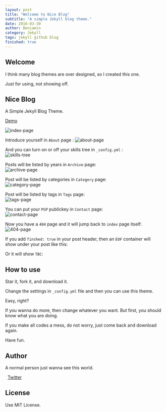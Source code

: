 ```yaml
---
layout: post
title: "Welcome to Nice Blog"
subtitle: "A simple Jekyll blog theme."
date: 2016-03-30
author: Benjamin
category: Jekyll
tags: jekyll github blog
finished: true
---
```


## Welcome

I think many blog themes are over designed, so I created this one.

Just for using, not showing off.

## Nice Blog

A Simple Jekyll Blog Theme.

[Demo](http://benjaminblog.ml)

![index-page](https://steveli90.github.io/img/blog/index.png)

Introduce yourself in `About` page  :
![about-page](https://steveli90.github.io/img/blog/about.png)

And you can turn on or off your skills tree in `_config.yml` :  
![skills-tree](https://steveli90.github.io/img/blog/skillstree.png)

Posts will be listed by years in `Archive` page:  
![archive-page](https://steveli90.github.io/img/blog/archive.png)

Post will be listed by categories in `Category` page:  
![category-page](https://steveli90.github.io/img/blog/category.png)

Post will be listed by tags in `Tags` page:  
![tags-page](https://steveli90.github.io/img/blog/tags.png)

You can put your `PGP` publickey in `Contact` page:  
![contact-page](https://steveli90.github.io/img/blog/contact.png)

Now you have a `404` page and it will jump back to `index` page itself:  
![404-page](https://steveli90.github.io/img/blog/404.png)

If you add `finshed: true` in your post header, then an `EOF` container will show under your post like this:  
<div class="eof"></div>

Or it will show `TBC`:   
<div class="tbc"></div>

## How to use

Star it, fork it, and download it.

Change the settings in `_config.yml` file and then you can use this theme.

Easy, right?

If you wanna do more, then change whatever you want. But first, you should know what you are doing.

If you make all codes a mess, do not worry, just come back and download again.

Have fun.

## Author

A normal person just wanna see this world.

<i class="fa fa-twitter"></i>&nbsp;&nbsp;[Twitter](https://twitter.com/steveli901)

## License

Use MIT License.
